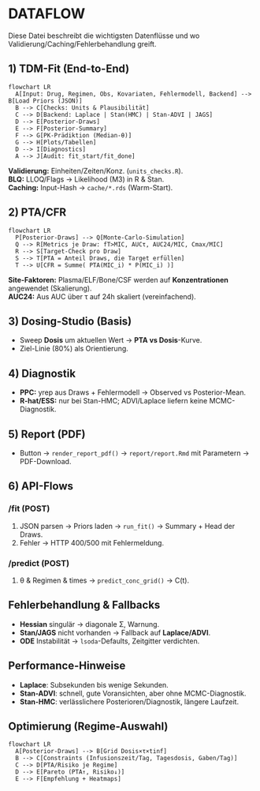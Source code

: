 # DATAFLOW

Diese Datei beschreibt die wichtigsten Datenflüsse und wo Validierung/Caching/Fehlerbehandlung greift.

## 1) TDM-Fit (End-to-End)
```mermaid
flowchart LR
  A[Input: Drug, Regimen, Obs, Kovariaten, Fehlermodell, Backend] --> B[Load Priors (JSON)]
  B --> C[Checks: Units & Plausibilität]
  C --> D[Backend: Laplace | Stan(HMC) | Stan-ADVI | JAGS]
  D --> E[Posterior-Draws]
  E --> F[Posterior-Summary]
  F --> G[PK-Prädiktion (Median-θ)]
  G --> H[Plots/Tabellen]
  D --> I[Diagnostics]
  A --> J[Audit: fit_start/fit_done]
```
**Validierung:** Einheiten/Zeiten/Konz. (`units_checks.R`).  
**BLQ:** LLOQ/Flags → Likelihood (M3) in R & Stan.  
**Caching:** Input-Hash → `cache/*.rds` (Warm-Start).

## 2) PTA/CFR
```mermaid
flowchart LR
  P[Posterior-Draws] --> Q[Monte-Carlo-Simulation]
  Q --> R[Metrics je Draw: fT>MIC, AUCτ, AUC24/MIC, Cmax/MIC]
  R --> S[Target-Check pro Draw]
  S --> T[PTA = Anteil Draws, die Target erfüllen]
  T --> U[CFR = Summe( PTA(MIC_i) * P(MIC_i) )]
```
**Site-Faktoren:** Plasma/ELF/Bone/CSF werden auf **Konzentrationen** angewendet (Skalierung).  
**AUC24:** Aus AUC über τ auf 24h skaliert (vereinfachend).

## 3) Dosing-Studio (Basis)
- Sweep **Dosis** um aktuellen Wert → **PTA vs Dosis**-Kurve.  
- Ziel-Linie (80%) als Orientierung.

## 4) Diagnostik
- **PPC:** yrep aus Draws + Fehlermodell → Observed vs Posterior-Mean.  
- **R-hat/ESS:** nur bei Stan-HMC; ADVI/Laplace liefern keine MCMC-Diagnostik.

## 5) Report (PDF)
- Button → `render_report_pdf()` → `report/report.Rmd` mit Parametern → PDF-Download.

## 6) API-Flows
### /fit (POST)
1. JSON parsen → Priors laden → `run_fit()` → Summary + Head der Draws.
2. Fehler → HTTP 400/500 mit Fehlermeldung.

### /predict (POST)
1. θ & Regimen & times → `predict_conc_grid()` → C(t).

## Fehlerbehandlung & Fallbacks
- **Hessian** singulär → diagonale Σ, Warnung.  
- **Stan/JAGS** nicht vorhanden → Fallback auf **Laplace/ADVI**.  
- **ODE** Instabilität → `lsoda`-Defaults, Zeitgitter verdichten.

## Performance-Hinweise
- **Laplace**: Subsekunden bis wenige Sekunden.  
- **Stan-ADVI**: schnell, gute Voransichten, aber ohne MCMC-Diagnostik.  
- **Stan-HMC**: verlässlichere Posterioren/Diagnostik, längere Laufzeit.

## Optimierung (Regime-Auswahl)
```mermaid
flowchart LR
  A[Posterior-Draws] --> B[Grid Dosis×τ×tinf]
  B --> C[Constraints (Infusionszeit/Tag, Tagesdosis, Gaben/Tag)]
  C --> D[PTA/Risiko je Regime]
  D --> E[Pareto (PTA↑, Risiko↓)]
  E --> F[Empfehlung + Heatmaps]
```
